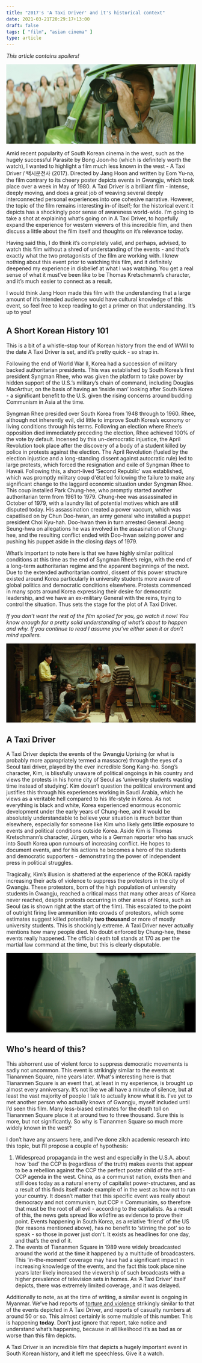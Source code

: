 ```yaml
---
title: "2017's 'A Taxi Driver' and it's historical context"
date: 2021-03-21T20:29:17+13:00
draft: false
tags: [ "film", "asian cinema" ]
type: article
---
```

_This article contains spoilers!_

![Camera](taxi1.jpg)

Amid recent popularity of South Korean cinema in the west, such as the hugely successful Parasite by Bong Joon-ho (which is definitely worth the watch), I wanted to highlight a film much less known in the west - A Taxi Driver / 택시운전사 (2017). Directed by Jang Hoon and written by Eom Yu-na, the film contrary to its cheery poster depicts events in Gwangju, which took place over a week in May of 1980. A Taxi Driver is a brilliant film - intense, deeply moving, and does a great job of weaving several deeply interconnected personal experiences into one cohesive narrative. However, the topic of the film remains interesting in-of itself; for the historical event it depicts has a shockingly poor sense of awareness world-wide. I’m going to take a shot at explaining what’s going on in A Taxi Driver, to hopefully expand the experience for western viewers of this incredible film, and then discuss a little about the film itself and thoughts on it’s relevance today.

Having said this, I do think it’s completely valid, and perhaps, advised, to watch this film without a shred of understanding of the events - and that’s exactly what the two protagonists of the film are working with. I knew nothing about this event prior to watching this film, and it definitely deepened my experience in disbelief at what I was watching. You get a real sense of what it must’ve been like to be Thomas Kretschmann’s character, and it’s much easier to connect as a result.

I would think Jang Hoon made this film with the understanding that a large amount of it’s intended audience would have cultural knowledge of this event, so feel free to keep reading to get a primer on that understanding. It’s up to you!

## A Short Korean History 101

This is a bit of a whistle-stop tour of Korean history from the end of WWII to the date A Taxi Driver is set, and it’s pretty quick - so strap in.

Following the end of World War II, Korea had a succession of military backed authoritarian presidents. This was established by South Korea’s first president Syngman Rhee, who was given the platform to take power by hidden support of the U.S.’s military’s chain of command, including Douglas MacArthur, on the basis of having an ‘inside man’ looking after South Korea - a significant benefit to the U.S. given the rising concerns around budding Communism in Asia at the time. 

Syngman Rhee presided over South Korea from 1948 through to 1960. Rhee, although not inherently evil, did little to improve South Korea’s economy or living conditions through his terms. Following an election where Rhee’s opposition died immediately preceding the election, Rhee achieved 100% of the vote by default. Incensed by this un-democratic injustice, the April Revolution took place after the discovery of a body of a student killed by police in protests against the election. The April Revolution (fueled by the election injustice and a long-standing dissent against autocratic rule) led to large protests, which forced the resignation and exile of Syngman Rhee to Hawaii. Following this, a short-lived ‘Second Republic’ was established, which was promptly military coup d'état’ed following the failure to make any significant change to the laggard economic situation under Syngman Rhee. This coup installed Park Chung-hee, who promptly started another authoritarian term from 1961 to 1979. Chung-hee was assassinated in October of 1979, with a laundry list of potential motives which are still disputed today. His assassination created a power vaccum, which was capatlised on by Chun Doo-hwan, an army general who installed a puppet president Choi Kyu-hah. Doo-hwan then in turn arrested General Jeong Seung-hwa on allegations he was involved in the assasination of Chung-hee, and the resulting conflict ended with Doo-hwan seizing power and pushing his puppet aside in the closing days of 1979.

What’s important to note here is that we have highly similar political conditions at this time as the end of Syngman Rhee’s reign, with the end of a long-term authoritarian regime and the apparent beginnings of the next. Due to the extended authoritarian control, dissent of this power structure existed around Korea particularly in university students more aware of global politics and democratic conditions elsewhere. Protests commenced in many spots around Korea expressing their desire for democratic leadership, and we have an ex-military General with the reins, trying to control the situation. Thus sets the stage for the plot of A Taxi Driver.

_If you don’t want the rest of the film spoiled for you, go watch it now! You know enough for a pretty solid understanding of what’s about to happen and why. If you continue to read I assume you’ve either seen it or don’t mind spoilers._

![House](taxi2.jpg)

## A Taxi Driver

A Taxi Driver depicts the events of the Gwangju Uprising (or what is probably more appropriately termed a massacre) through the eyes of a Seoul taxi driver, played by the ever incredible Song Kang-ho. Song’s character, Kim, is blissfully unaware of political ongoings in his country and views the protests in his home city of Seoul as ‘university students wasting time instead of studying’. Kim doesn’t question the political environment and justifies this through his experiences working in Saudi Arabia, which he views as a veritable hell compared to his life-style in Korea. As not everything is black and white, Korea experienced enormous economic development under the early years of Chung-hee, and it would be absolutely understandable to believe your situation is much better than elsewhere, especially for someone like Kim who likely gets little exposure to events and political conditions outside Korea. Aside Kim is Thomas Kretschmann’s character, Jürgen, who is a German reporter who has snuck into South Korea upon rumours of increasing conflict. He hopes to document events, and for his actions he becomes a hero of the students and democratic supporters - demonstrating the power of independent press in political struggles.

Tragically, Kim’s illusion is shattered at the experience of the ROKA rapidly increasing their acts of violence to suppress the protestors in the city of Gwangju. These protestors, born of the high population of university students in Gwangju, reached a critical mass that many other areas of Korea never reached, despite protests occurring in other areas of Korea, such as Seoul (as is shown right at the start of the film). This escalated to the point of outright firing live ammunition into crowds of protestors, which some estimates suggest killed potentially **two thousand** or more of mostly university students. This is shockingly extreme. A Taxi Driver never actually mentions how many people died. No doubt enforced by Chung-hee, these events really happened. The official death toll stands at 170 as per the martial law command at the time, but this is clearly disputable.

![Soldier](taxi3.jpg)

## Who's heard of this?

This abhorrent use of violent force to suppress democratic movements is sadly not uncommon. This event is strikingly similar to the events at Tiananmen Square, nine years later. What's interesting here is that Tiananmen Square is an event that, at least in my experience, is brought up almost every anniversary. It’s not like we all have a minute of silence, but at least the vast majority of people I talk to actually know what it is. I’ve yet to met another person who actually knows of Gwangju, myself included until I’d seen this film. Many less-biased estimates for the death toll on Tiananmen Square place it at around two to three thousand. Sure this is more, but not significantly. So why is Tiananmen Square so much more widely known in the west?

I don’t have any answers here, and I’ve done zilch academic research into this topic, but I’ll propose a couple of hypothesis:
1. Widespread propaganda in the west and especially in the U.S.A. about how ‘bad’ the CCP is (regardless of the truth) makes events that appear to be a rebellion against the CCP the perfect poster child of the anti-CCP agenda in the west. China, as a communist nation, exists then and still does today as a natural enemy of capitalist power-structures, and as a result of this finds itself made example of in the west as how not to run your country. It doesn’t matter that this specific event was really about democracy and not communism, but CCP = Communisim, so therefore that must be the root of all evil - according to the capitalists. As a result of this, the news gets spread like wildfire as evidence to prove their point. Events happening in South Korea, as a relative ‘friend’ of the US (for reasons mentioned above), has no benefit to ‘stirring the pot’ so to speak - so those in power just don't. It exists as headlines for one day, and that’s the end of it.
2. The events of Tiananmen Square in 1989 were widely broadcasted around the world at the time it happened by a multitude of broadcasters. This ‘in-the-moment’ coverage may have had a significant impact in increasing knowledge of the events, and the fact this took place nine years later likely increased the viewership of such broadcasts with a higher prevalence of television sets in homes. As ‘A Taxi Driver’ itself depicts, there was extremely limited coverage, and it was delayed.

Additionally to note, as at the time of writing, a similar event is ongoing in Myanmar. We’ve had reports of [torture and violence](https://www.rnz.co.nz/news/world/438110/myanmar-protester-describes-torture-we-got-beaten-the-whole-time) strikingly similar to that of the events depicted in A Taxi Driver, and reports of casualty numbers at around 50 or so. This almost certainly is some multiple of this number. This is happening **today**. Don’t just ignore that report, take notice and understand what’s happening, because in all likelihood it’s as bad as or worse than this film depicts.

A Taxi Driver is an incredible film that depicts a hugely important event in South Korean history, and it left me speechless. Give it a watch.